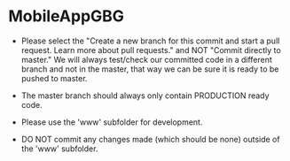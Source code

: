 # MobileAppGBG

- Please select the "Create a new branch for this commit and start a pull request. Learn more about pull requests." and NOT "Commit directly to master." We will always test/check our committed code in a different branch and not in the master, that way we can be sure it is ready to be pushed to master.
- The master branch should always only contain PRODUCTION ready code.

- Please use the 'www' subfolder for development.
- DO NOT commit any changes made (which should be none) outside of the 'www' subfolder.
